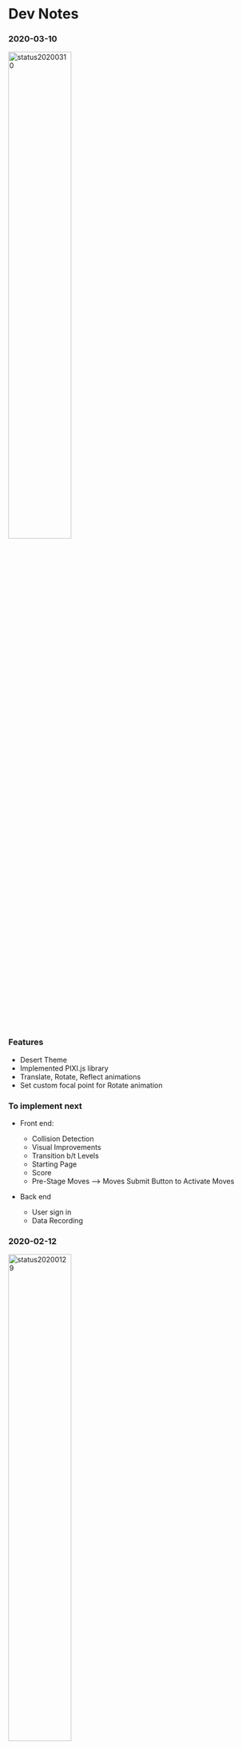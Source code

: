 # Dev Notes

### 2020-03-10

<img src="./transformations-game/screenshots/2020-03-10.PNG" 
alt="status20200310" width='50%' height="auto" />

### Features

- Desert Theme
- Implemented PIXI.js library
- Translate, Rotate, Reflect animations
- Set custom focal point for Rotate animation

### To implement next

- Front end:
  - Collision Detection
  - Visual Improvements
  - Transition b/t Levels
  - Starting Page
  - Score
  - Pre-Stage Moves --> Moves Submit Button to Activate Moves

- Back end
  - User sign in
  - Data Recording

### 2020-02-12

<img src="./transformations-game/screenshots/2020-02-12.PNG" 
alt="status20200129" width='50%' height="auto" />

### Features

- Movement Icons
- Ongoing Visual Improvements
- Level Object Packages


### To implement next

- Front end:
  - Collision Detection
  - Visual Improvements
  - Transition b/t Levels
  - Starting Page
  - Background Effects
  - Score/Timer
  - Pre-Stage Moves --> Moves Submit Button to Activate Moves

- Back end
  - User sign in

### 2020-01-29

<img src="./transformations-game/screenshots/2020-01-29.PNG" 
alt="status20200129" width='50%' height="auto" />

### Features

- Transform, Rotate Animations
- Out of Bounds Lose Condition
- CSS, Visual Improvements


### To implement next

- Front end:
  - Collision Detection
  - Visual Improvements
  - Transition b/t Levels
  - Starting Page
  - Background Effects

- Back end
  - User sign in

### 2020-01-27

<img src="./transformations-game/screenshots/2020-01-27A.PNG" 
alt="status20200127" width='50%' height="auto" />

<img src="./transformations-game/screenshots/2020-01-27B.PNG" 
alt="status20200127" width='50%' height="auto" />

### Features

- Drag and Drop UI + Functionality
- Winning Logic


### To implement next

- Front end:
  - Collision Detection
  - Losing Logic
  - Visual Improvements
  - Transition b/t Levels
  - Starting Page
  - Background Effects
  - Shape Animations

- Back end
  - User sign in

### 2020-01-23

<img src="./transformations-game/screenshots/2020-01-23.PNG" 
alt="status20200115" width='50%' height="auto" />

```js
d.drawGrid({
  ctx,
  labelFillStyle: "orange",
  lineStyle: "#ddd",
  fillStyle: "rgba(0,0,0,.2)"
});


d.drawAxis({ ctx, lineStyle: "#000" });

d.drawTriangle({
  ...props.triangleCoords,
  ctx,
  lineStyle: "rgb(155,189,238)",
  fillStyle: "rgba(155, 189,238,0.8)"
});

//draw winning triangle
d.drawTriangle({
  ...mapToCanvasCoords(props.target),
  ctx,
  lineStyle: "rgb(188,198,34)",
  fillStyle: "rgba(188,198,34, 0.8)"
});
```

### 2020-01-22

<img src="./transformations-game/screenshots/2020-01-22.PNG" 
alt="status20200115" width='50%' height="auto" />

### Features

<!-- Needs comments here -->

### 2020-01-19

<img src="./transformations-game/screenshots/2020-01-19.png" 
alt="status20200115" width='50%' height="auto" />

### Features

- Customizable Transformations

### To implement next

- Front end:
  - collision detection
  - game winning/losing logic
  - drag + drop
  - visual improvements
  - transition b/t levels
  - starting page
  - background effects
- Back end
  - user sign in

### 2020-01-15

`52bd7f2`: https://github.com/jmoore-code/mindFuelProject/commit/52bd7f25aea0eead1337ccc3d4ea342d9d931383

<img src="./transformations-game/screenshots/2020-01-15.png" 
alt="status20200115" width='50%' height="auto" />

### Features

- Customizable grid-size

### To implement (by 2020-01-30)

- ~~Transformations~~
  - ~~Translation~~
  - ~~Rotation~~
  - ~~Reflection~~
